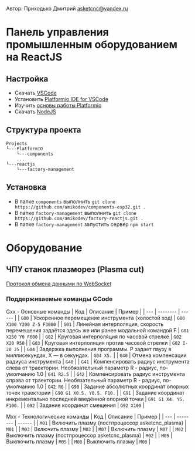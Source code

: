 Автор: Приходько Дмитрий
[asketcnc@yandex.ru](mailto:asketcnc@yandex.ru)

# Панель управления промышленным оборудованием на ReactJS

## Настройка
* Скачать [VSCode](https://code.visualstudio.com/download)
* Установить [Platformio IDE for VSCode](https://platformio.org/install/ide?install=vscode)
* Изучить [основы работы Platformio](https://docs.platformio.org/en/latest/integration/ide/vscode.html#quick-start)
* Скачать [NodeJS](https://nodejs.org/en/)

## Структура проекта
```
Projects
└---PlatformIO
    └---components
    ...
└---reactjs
    └---factory-management
```

## Установка
* В папке `components` выполнить `git clone https://github.com/amikodev/components-esp32.git .`
* В папке `factory-management` выполнить `git clone https://github.com/amikodev/factory-reactjs.git .`
* В папке `factory-management` запустить сервер `npm start`

# Оборудование 

## ЧПУ станок плазморез (Plasma cut)
[Протокол обмена данными по WebSocket](docs/cnc-router.md)

### Поддерживаемые команды GCode

Gxx - Основные команды
| Код | Описание | Пример |
| --- | -------- | ------ |
| `G00` | Ускоренное перемещение инструмента (холостой ход) | `G00 X100 Y200 Z-5 F3000` |
| `G01` | Линейная интерполяция, скорость перемещения задаётся здесь же или ранее модальной командой F | `G01 X250 Y0 F600` |
| `G02` | Круговая интерполяция по часовой стрелке | `G02 X20 R50` |
| `G03` | Круговая интерполяция против часовой стрелки | `G02 I-20 J5` |
| `G04` | Задержка выполнения программы. P задает паузу в миллисекундах, X — в секундах. | `G04 X5.` |
| `G40` | Отмена компенсации радиуса инструмента | `G40` |
| `G41` | Компенсировать радиус инструмента слева от траектории. Необязательный параметр R - радиус, по-умолчанию 1.0 | `G41 R2.5` |
| `G42` | Компенсировать радиус инструмента справа от траектории. Необязательный параметр R - радиус, по-умолчанию 1.0 | `G42 R6` |
| `G90` | Задание абсолютных координат опорных точек траектории | `G90 G1 X0.5. Y0.5. F10.` |
| `G91` | Задание координат инкрементально последней введённой опорной точки | `G91 G1 X4. Y5. F100.` |
| `G92` | Задание координат смещения | `G92 X100` |

Mxx - Технологические команды
| Код | Описание | Пример |
| --- | -------- | ------ |
| `M01` | Включить плазму (постпроцессор asketcnc_plasma) | `M01` |
| `M03` | Включить плазму | `M03` |
| `M07` | Включить плазму | `M07` |
| `M02` | Выключить плазму (постпроцессор asketcnc_plasma) | `M02` |
| `M05` | Выключить плазму | `M05` |
| `M08` | Выключить плазму | `M08` |




